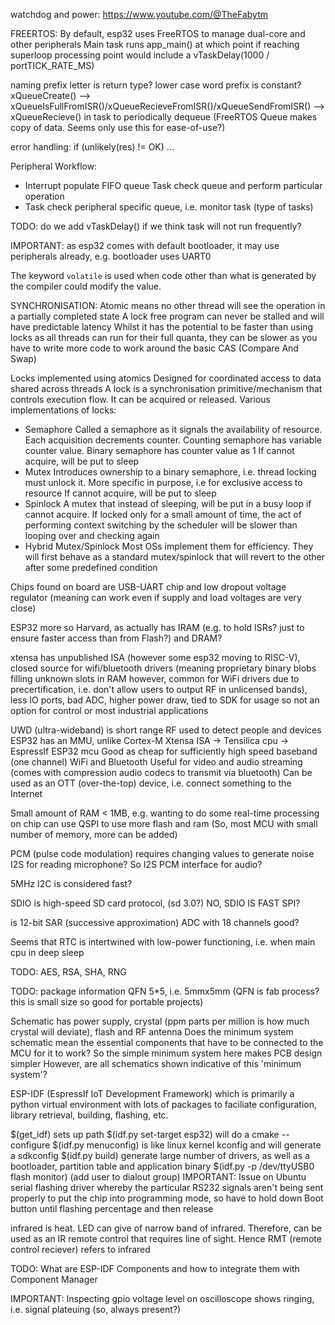watchdog and power: https://www.youtube.com/@TheFabytm  

FREERTOS:
By default, esp32 uses FreeRTOS to manage dual-core and other peripherals
Main task runs app_main() at which point if reaching superloop processing point
would include a vTaskDelay(1000 / portTICK_RATE_MS) 

naming prefix letter is return type?
lower case word prefix is constant?
xQueueCreate() --> xQueueIsFullFromISR()/xQueueRecieveFromISR()/xQueueSendFromISR() --> xQueueRecieve() in task to periodically dequeue
(FreeRTOS Queue makes copy of data. Seems only use this for ease-of-use?)

error handling: if (unlikely(res) != OK) ...

Peripheral Workflow:
* Interrupt populate FIFO queue
  Task check queue and perform particular operation
* Task check peripheral specific queue, i.e. monitor task (type of tasks)

TODO: do we add vTaskDelay() if we think task will not run frequently?

IMPORTANT: as esp32 comes with default bootloader, it may use peripherals already, e.g. bootloader uses UART0


The keyword `volatile` is used when code other than what is generated by the compiler could modify the value.

SYNCHRONISATION:
Atomic means no other thread will see the operation in a partially completed state
A lock free program can never be stalled and will have predictable latency
Whilst it has the potential to be faster than using locks as all threads can run for their full quanta,
they can be slower as you have to write more code to work around the basic CAS (Compare And Swap)

Locks implemented using atomics
Designed for coordinated access to data shared across threads 
A lock is a synchronisation primitive/mechanism that controls execution flow. 
It can be acquired or released.
Various implementations of locks:
* Semaphore
  Called a semaphore as it signals the availability of resource.
  Each acquisition decrements counter.
  Counting semaphore has variable counter value.
  Binary semaphore has counter value as 1
  If cannot acquire, will be put to sleep 
* Mutex 
  Introduces ownership to a binary semaphore, i.e. thread locking must unlock it.
  More specific in purpose, i.e for exclusive access to resource
  If cannot acquire, will be put to sleep 
* Spinlock
  A mutex that instead of sleeping, will be put in a busy loop if cannot acquire. 
  If locked only for a small amount of time, the act of performing context switching by the scheduler will be slower than looping over and checking again
* Hybrid Mutex/Spinlock
  Most OSs implement them for efficiency.
  They will first behave as a standard mutex/spinlock that will revert to the other after some predefined condition


Chips found on board are USB-UART chip and low dropout voltage regulator (meaning can work even if supply and load voltages are very close)

ESP32 more so Harvard, as actually has IRAM (e.g. to hold ISRs? just to ensure faster access than from Flash?) and DRAM?

xtensa has unpublished ISA (however some esp32 moving to RISC-V), 
closed source for wifi/bluetooth drivers (meaning proprietary binary blobs filling unknown slots in RAM
however, common for WiFi drivers due to precertification, i.e. don't allow users to output RF in unlicensed bands), 
less IO ports, bad ADC, higher power draw, tied to SDK for usage
so not an option for control or most industrial applications


UWD (ultra-wideband) is short range RF used to detect people and devices
ESP32 has an MMU, unlike Cortex-M
Xtensa ISA -> Tensilica cpu -> EspressIf ESP32 mcu
Good as cheap for sufficiently high speed baseband (one channel) WiFi and Bluetooth
Useful for video and audio streaming (comes with compression audio codecs to transmit via bluetooth)
Can be used as an OTT (over-the-top) device, i.e. connect something to the Internet

Small amount of RAM < 1MB, e.g. wanting to do some real-time processing on chip can use QSPI to use more flash and ram
(So, most MCU with small number of memory, more can be added)

PCM (pulse code modulation) requires changing values to generate noise
I2S for reading microphone? So I2S PCM interface for audio?

5MHz I2C is considered fast?

SDIO is high-speed SD card protocol, (sd 3.0?)
NO, SDIO IS FAST SPI?

is 12-bit SAR (successive approximation) ADC with 18 channels good?

Seems that RTC is intertwined with low-power functioning, i.e. when main cpu in deep sleep

TODO: AES, RSA, SHA, RNG

TODO: package information QFN 5*5, i.e. 5mmx5mm (QFN is fab process? this is small size so good for portable projects)

Schematic has power supply, crystal (ppm parts per million is how much crystal will deviate), flash and RF antenna 
Does the minimum system schematic mean the essential components that have to be connected to the MCU for it to work? 
So the simple minimum system here makes PCB design simpler
However, are all schematics shown indicative of this 'minimum system'?

ESP-IDF (EspressIf IoT Development Framework) which is primarily a python virtual environment with lots of packages
to faciliate configuration, library retrieval, building, flashing, etc.

$(get_idf) sets up path
$(idf.py set-target esp32) will do a cmake --configure
$(idf.py menuconfig) is like linux kernel kconfig and will generate a sdkconfig
$(idf.py build) generate large number of drivers, as well as a bootloader, partition table and application binary 
$(idf.py -p /dev/ttyUSB0 flash monitor) (add user to dialout group)
IMPORTANT: Issue on Ubuntu serial flashing driver whereby the particular RS232 signals aren't being sent properly to
put the chip into programming mode, so have to hold down Boot button until flashing percentage and then release

infrared is heat. LED can give of narrow band of infrared.
Therefore, can be used as an IR remote control that requires line of sight.
Hence RMT (remote control reciever) refers to infrared

TODO: What are ESP-IDF Components and how to integrate them with Component Manager

IMPORTANT: Inspecting gpio voltage level on oscilloscope shows ringing, i.e. signal plateuing (so, always present?)

